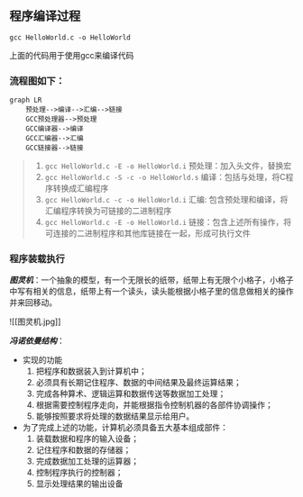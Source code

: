 ## 程序编译过程
```shell
gcc HelloWorld.c -o HelloWorld
```
上面的代码用于使用gcc来编译代码

### **流程图如下**：
```mermaid
graph LR
	预处理-->编译-->汇编-->链接
	GCC预处理器-->预处理
	GCC编译器-->编译
	GCC汇编器-->汇编
	GCC链接器-->链接
```

> 1. `gcc HelloWorld.c -E -o HelloWorld.i` 预处理：加入头文件，替换宏
> 2. `gcc HelloWorld.c -S -c -o HelloWorld.s`  编译：包括与处理，将C程序转换成汇编程序
> 3. `gcc HelloWorld.c -c -o HelloWorld.i`  汇编: 包含预处理和编译，将汇编程序转换为可链接的二进制程序
> 4. `gcc HelloWorld.c -E -o HelloWorld.i`  链接：包含上述所有操作，将可连接的二进制程序和其他库链接在一起，形成可执行文件

### 程序装载执行

***图灵机***：一个抽象的模型，有一个无限长的纸带，纸带上有无限个小格子，小格子中写有相关的信息，纸带上有一个读头，读头能根据小格子里的信息做相关的操作并来回移动。

![[图灵机.jpg]]

***冯诺依曼结构***：
- 实现的功能 
	1. 把程序和数据装入到计算机中；
	2. 必须具有长期记住程序、数据的中间结果及最终运算结果；
	3. 完成各种算术、逻辑运算和数据传送等数据加工处理；
	4. 根据需要控制程序走向，并能根据指令控制机器的各部件协调操作；
	5. 能够按照要求将处理的数据结果显示给用户。
- 为了完成上述的功能，计算机必须具备五大基本组成部件：
	1. 装载数据和程序的输入设备；
	2. 记住程序和数据的存储器；
	3. 完成数据加工处理的运算器；
	4. 控制程序执行的控制器；
	5. 显示处理结果的输出设备
